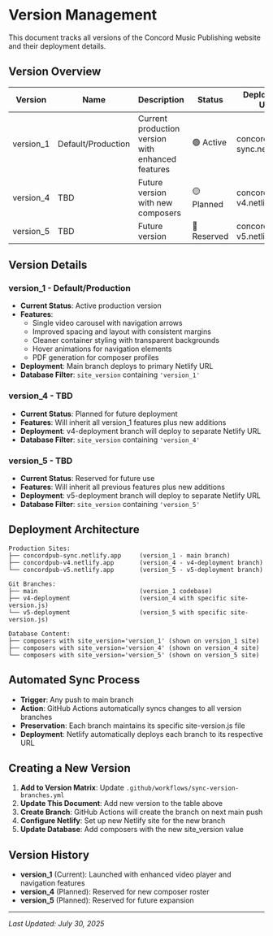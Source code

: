 # Version Management

This document tracks all versions of the Concord Music Publishing website and their deployment details.

## Version Overview

| Version | Name | Description | Status | Deployment URL | Branch |
|---------|------|-------------|--------|----------------|---------|
| version_1 | Default/Production | Current production version with enhanced features | 🟢 Active | concordpub-sync.netlify.app | main |
| version_4 | TBD | Future version with new composers | 🟡 Planned | concordpub-v4.netlify.app | v4-deployment |
| version_5 | TBD | Future version | 🔴 Reserved | concordpub-v5.netlify.app | v5-deployment |

## Version Details

### version_1 - Default/Production
- **Current Status**: Active production version
- **Features**: 
  - Single video carousel with navigation arrows
  - Improved spacing and layout with consistent margins
  - Cleaner container styling with transparent backgrounds
  - Hover animations for navigation elements
  - PDF generation for composer profiles
- **Deployment**: Main branch deploys to primary Netlify URL
- **Database Filter**: `site_version` containing `'version_1'`

### version_4 - TBD
- **Current Status**: Planned for future deployment
- **Features**: Will inherit all version_1 features plus new additions
- **Deployment**: v4-deployment branch will deploy to separate Netlify URL
- **Database Filter**: `site_version` containing `'version_4'`

### version_5 - TBD
- **Current Status**: Reserved for future use
- **Features**: Will inherit all previous features plus new additions
- **Deployment**: v5-deployment branch will deploy to separate Netlify URL
- **Database Filter**: `site_version` containing `'version_5'`

## Deployment Architecture

```
Production Sites:
├── concordpub-sync.netlify.app     (version_1 - main branch)
├── concordpub-v4.netlify.app       (version_4 - v4-deployment branch)
└── concordpub-v5.netlify.app       (version_5 - v5-deployment branch)

Git Branches:
├── main                            (version_1 codebase)
├── v4-deployment                   (version_4 with specific site-version.js)
└── v5-deployment                   (version_5 with specific site-version.js)

Database Content:
├── composers with site_version='version_1' (shown on version_1 site)
├── composers with site_version='version_4' (shown on version_4 site)
└── composers with site_version='version_5' (shown on version_5 site)
```

## Automated Sync Process

- **Trigger**: Any push to main branch
- **Action**: GitHub Actions automatically syncs changes to all version branches
- **Preservation**: Each branch maintains its specific site-version.js file
- **Deployment**: Netlify automatically deploys each branch to its respective URL

## Creating a New Version

1. **Add to Version Matrix**: Update `.github/workflows/sync-version-branches.yml`
2. **Update This Document**: Add new version to the table above
3. **Create Branch**: GitHub Actions will create the branch on next main push
4. **Configure Netlify**: Set up new Netlify site for the new branch
5. **Update Database**: Add composers with the new site_version value

## Version History

- **version_1** (Current): Launched with enhanced video player and navigation features
- **version_4** (Planned): Reserved for new composer roster
- **version_5** (Planned): Reserved for future expansion

---

*Last Updated: July 30, 2025*
